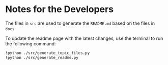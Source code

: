 # Notes for the Developers

The files in `src` are used to generate the `README.md` based on the files in `docs`.





To update the readme page with the latest changes, use the terminal to run the following command:

```bash
!python ./src/generate_topic_files.py
!python ./src/generate_readme.py
```